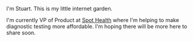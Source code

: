 I'm Stuart. This is my little internet garden. 

I'm currently VP of Product at [Spot Health](https://spotdx.com) where I'm helping to make diagnostic testing more 
affordable. I'm hoping there will be more here to share soon.